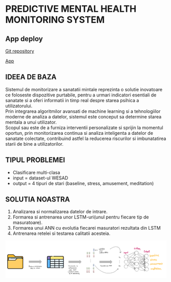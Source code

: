 <h1>PREDICTIVE MENTAL HEALTH MONITORING SYSTEM</h1>


<h2>App deploy</h2>
<a href="https://github.com/MasterSpider-beep/MobileInovativeApp/tree/master">Git repository</a>

<a href="https://expo.dev/accounts/iosublucian/projects/ProiectMentalHealth/builds/63fa1c87-a9ec-4621-8d9d-272c6b5e422a">App</a>

<h2>IDEEA DE BAZA</h2>
<p> Sistemul de monitorizare a sanatatii mintale reprezinta o solutie inovatoare ce foloseste dispozitive
 purtabile, pentru a urmari indicatori esentiali de sanatate si a oferi informatii in timp real despre
 starea psihica a utilizatorului.<br>
 Prin integrarea algoritmilor avansati de machine learning si a tehnologiilor moderne de analiza a datelor,
 sistemul este conceput sa determine starea mentala a unui utilizator.<br>
 Scopul sau este de a furniza interventii personalizate si sprijin la momentul oportun, prin monitorizarea
 continua si analiza inteligenta a datelor de sanatate colectate, contribuind astfel la reducerea riscurilor
 si imbunatatirea starii de bine a utilizatorilor.</p>
 <h2>TIPUL PROBLEMEI</h2>
 <ul>
  <li>Clasificare multi-clasa</li>
  <li>input = dataset-ul WESAD</li>
  <li>output = 4 tipuri de stari (baseline, stress, amusement, meditation)</li>
 </ul>
 <h2>SOLUTIA NOASTRA</h2>
 <ol>
  <li>Analizarea si normalizarea datelor de intrare.</li>
  <li>Formarea si antrenarea unor LSTM-uri(unul pentru fiecare tip de masuratoare).</li>
  <li>Formarea unui ANN cu evolutia fiecarei masuratori rezultata din LSTM</li>
  <li>Antrenarea retelei si testarea calitatii acesteia.</li>
 </ol>
 <img src="schemaRezolvarii (1).png" alt="Schita solutiei">

